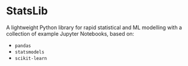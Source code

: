 # StatsLib
A lightweight Python library for rapid statistical and ML modelling with a collection of example Jupyter Notebooks, based on:
* `pandas`
* `statsmodels`
* `scikit-learn`
